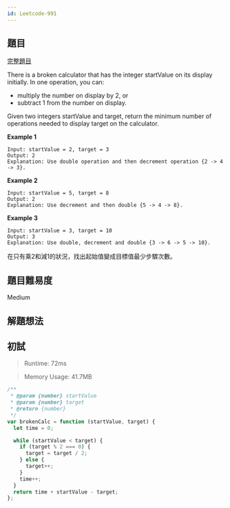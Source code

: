 ```yaml
---
id: Leetcode-991
---
```


## 題目

[完整題目](https://leetcode.com/problems/simplify-path/)

There is a broken calculator that has the integer startValue on its display initially. In one operation, you can:

- multiply the number on display by 2, or
- subtract 1 from the number on display.

Given two integers startValue and target, return the minimum number of operations needed to display target on the calculator.

**Example 1**

```
Input: startValue = 2, target = 3
Output: 2
Explanation: Use double operation and then decrement operation {2 -> 4 -> 3}.
```

**Example 2**

```
Input: startValue = 5, target = 8
Output: 2
Explanation: Use decrement and then double {5 -> 4 -> 8}.
```

**Example 3**

```
Input: startValue = 3, target = 10
Output: 3
Explanation: Use double, decrement and double {3 -> 6 -> 5 -> 10}.
```

在只有乘2和減1的狀況，找出起始值變成目標值最少步驟次數。

## 題目難易度

Medium

## 解題想法



## 初試

> Runtime: 72ms

> Memory Usage: 41.7MB

```javascript
/**
 * @param {number} startValue
 * @param {number} target
 * @return {number}
 */
var brokenCalc = function (startValue, target) {
  let time = 0;

  while (startValue < target) {
    if (target % 2 === 0) {
      target = target / 2;
    } else {
      target++;
    }
    time++;
  }
  return time + startValue - target;
};
```
